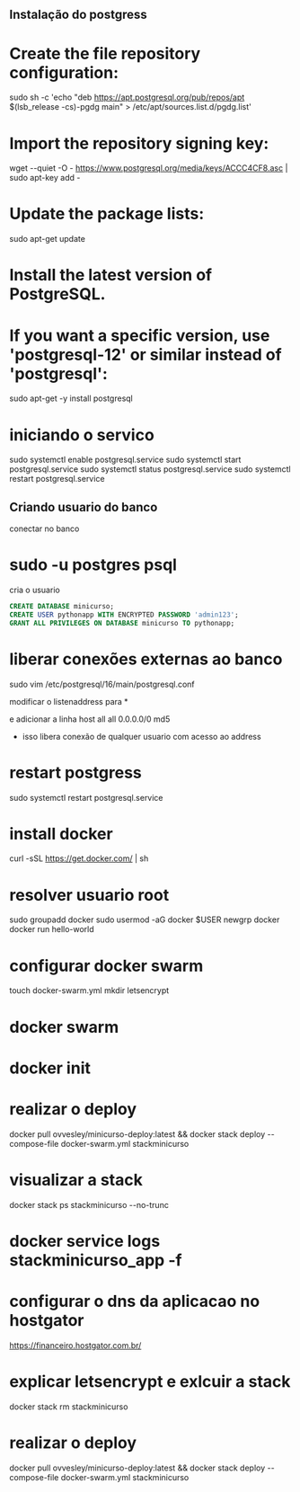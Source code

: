 ## Instalação do postgress

# Create the file repository configuration:
sudo sh -c 'echo "deb https://apt.postgresql.org/pub/repos/apt $(lsb_release -cs)-pgdg main" > /etc/apt/sources.list.d/pgdg.list'

# Import the repository signing key:
wget --quiet -O - https://www.postgresql.org/media/keys/ACCC4CF8.asc | sudo apt-key add -

# Update the package lists:
sudo apt-get update

# Install the latest version of PostgreSQL.
# If you want a specific version, use 'postgresql-12' or similar instead of 'postgresql':
sudo apt-get -y install postgresql


# iniciando o servico

sudo systemctl enable postgresql.service
sudo systemctl start postgresql.service
sudo systemctl status postgresql.service
sudo systemctl restart postgresql.service


## Criando usuario do banco



conectar no banco
# sudo -u postgres psql

cria o usuario

```sql
CREATE DATABASE minicurso;
CREATE USER pythonapp WITH ENCRYPTED PASSWORD 'admin123';
GRANT ALL PRIVILEGES ON DATABASE minicurso TO pythonapp;
```


# liberar conexões externas ao banco


sudo vim /etc/postgresql/16/main/postgresql.conf

modificar o listenaddress para *

e adicionar a linha
host    all             all             0.0.0.0/0               md5

* isso libera conexão de qualquer usuario com acesso ao address

# restart postgress
sudo systemctl restart postgresql.service


# install docker

curl -sSL https://get.docker.com/ | sh

# resolver usuario root

sudo groupadd docker
sudo usermod -aG docker $USER
newgrp docker
docker run hello-world


# configurar docker swarm

touch docker-swarm.yml
mkdir letsencrypt


# docker swarm

# docker init 

# realizar o deploy
docker pull ovvesley/minicurso-deploy:latest && docker stack deploy --compose-file docker-swarm.yml stackminicurso


# visualizar a stack
docker stack ps stackminicurso --no-trunc

# docker service logs stackminicurso_app -f

# configurar o dns da aplicacao no hostgator 
https://financeiro.hostgator.com.br/


# explicar letsencrypt e exlcuir a stack

docker stack rm stackminicurso

# realizar o deploy
docker pull ovvesley/minicurso-deploy:latest && docker stack deploy --compose-file docker-swarm.yml stackminicurso





